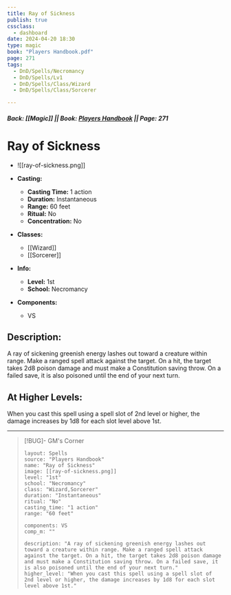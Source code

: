 ```yaml
---
title: Ray of Sickness
publish: true
cssclass:
  - dashboard
date: 2024-04-20 18:30
type: magic
book: "Players Handbook.pdf"
page: 271
tags:
  - DnD/Spells/Necromancy
  - DnD/Spells/Lv1
  - DnD/Spells/Class/Wizard
  - DnD/Spells/Class/Sorcerer

---
```


##### Back: [[Magic]] || Book: [Players Handbook](https://drive.google.com/drive/folders/1O5bhpYizcIT5xxAoLOuzCRht_PVS7VSG?usp=sharing) || Page: 271

# Ray of Sickness
- ![[ray-of-sickness.png]]
- **Casting:**
    - **Casting Time:** 1 action
    - **Duration:** Instantaneous
    - **Range:** 60 feet
    - **Ritual:** No
    - **Concentration:** No
- **Classes:**
    - [[Wizard]]
    - [[Sorcerer]]

- **Info:**
    - **Level:** 1st
    - **School:** Necromancy
- **Components:**
    - VS


## Description:
A ray of sickening greenish energy lashes out toward a creature within range. Make a ranged spell attack against the target. On a hit, the target takes 2d8 poison damage and must make a Constitution saving throw. On a failed save, it is also poisoned until the end of your next turn.

## At Higher Levels:
When you cast this spell using a spell slot of 2nd level or higher, the damage increases by 1d8 for each slot level above 1st.

---

> [!BUG]- GM's Corner
>
> ```statblock
> layout: Spells
> source: "Players Handbook"
> name: "Ray of Sickness"
> image: [[ray-of-sickness.png]]
> level: "1st"
> school: "Necromancy"
> class: "Wizard,Sorcerer"
> duration: "Instantaneous"
> ritual: "No"
> casting_time: "1 action"
> range: "60 feet"
>
> components: VS
> comp_m: ""
>
> description: "A ray of sickening greenish energy lashes out toward a creature within range. Make a ranged spell attack against the target. On a hit, the target takes 2d8 poison damage and must make a Constitution saving throw. On a failed save, it is also poisoned until the end of your next turn."
> higher_level: "When you cast this spell using a spell slot of 2nd level or higher, the damage increases by 1d8 for each slot level above 1st."
> ```
